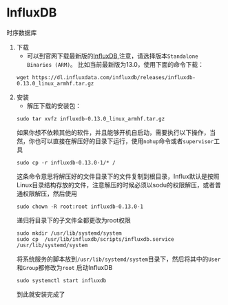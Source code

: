
# InfluxDB

时序数据库

1. 下载
    - 可以到官网下载最新版的[InfluxDB](https://influxdata.com/downloads/#influxdb),注意，请选择版本`Standalone Binaries (ARM)`。
    比如当前最新版为13.0，使用下面的命令下载：
    ```
    wget https://dl.influxdata.com/influxdb/releases/influxdb-0.13.0_linux_armhf.tar.gz
    ```
2. 安装
    - 解压下载的安装包：
    ```
    sudo tar xvfz influxdb-0.13.0_linux_armhf.tar.gz
    ```
    如果你想不依赖其他的软件，并且能够开机自启动，需要执行以下操作，当然，你也可以直接在解压好的目录下运行，使用`nohup`命令或者`supervisor`工具
    ```
    sudo cp -r influxdb-0.13.0-1/* /
    ```
    这条命令意思将解压好的文件目录下的文件复制到根目录，Influx默认是按照Linux目录结构存放的文件，注意解压的时候必须以sodu的权限解压，或者普通权限解压，然后使用
    ```
    sudo chown -R root:root influxdb-0.13.0-1
    ```
    递归将目录下的子文件全都更改为root权限
    ```
    sudo mkdir /usr/lib/systemd/system
    sudo cp  /usr/lib/influxdb/scripts/influxdb.service /usr/lib/systemd/system
    ```
    将系统服务的脚本放到`/usr/lib/systemd/system`目录下，然后将其中的`User`和`Group`都修改为`root`
    启动InfluxDB
    ```
    sudo systemctl start influxdb
    ```
    到此就安装完成了